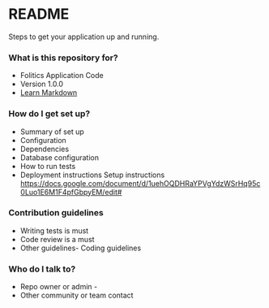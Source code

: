# README #

Steps to get your application up and running. 

### What is this repository for? ###

* Folitics Application Code
* Version 1.0.0
* [Learn Markdown](https://bitbucket.org/tutorials/markdowndemo)

### How do I get set up? ###

* Summary of set up
* Configuration
* Dependencies
* Database configuration
* How to run tests
* Deployment instructions
  Setup instructions
  https://docs.google.com/document/d/1uehOQDHRaYPVgYdzWSrHq95c0Luo1E6M1F4pfGbpyEM/edit#

### Contribution guidelines ###

* Writing tests is must
* Code review is a must
* Other guidelines- Coding guidelines
  <Link ll appear here>

### Who do I talk to? ###

* Repo owner or admin - 
* Other community or team contact